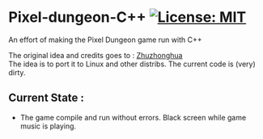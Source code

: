 # Pixel-dungeon-C++ [![License: MIT](https://img.shields.io/badge/License-MIT-yellow.svg)](https://opensource.org/licenses/MIT)
An effort of making the Pixel Dungeon game run with C++ 

The original idea and credits goes to : [Zhuzhonghua](https://github.com/zhuzhonghua/pixeldungeon_cpp)<br>
The idea is to port it to Linux and other distribs. The current code is (very) dirty.

## Current State : 
 - The game compile and run without errors. Black screen while game music is playing.
